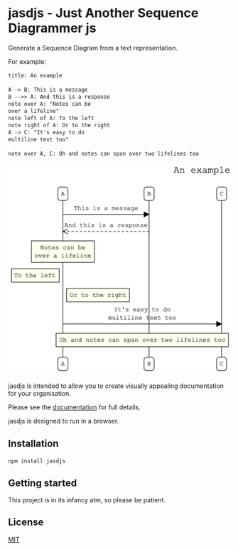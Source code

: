 # jasdjs - Just Another Sequence Diagrammer js

Generate a Sequence Diagram from a text representation.

For example:

```
title: An example

A -> B: This is a message
B -->> A: And this is a response
note over A: "Notes can be
over a lifeline"
note left of A: To the left
note right of A: Or to the right
A -> C: "It's easy to do
multiline text too"

note over A, C: Oh and notes can span over two lifelines too
```

![Example Sequence Diagram](/images/example-1.png)

jasdjs is intended to allow you to create visually appealing documentation for your organisation.

Please see the [documentation](/docs/introduction.md) for full details.

jasdjs is designed to run in a browser.

## Installation

```npm install jasdjs```

## Getting started
This project is in its infancy atm, so please be patient.

## License
[MIT](LICENSE)
